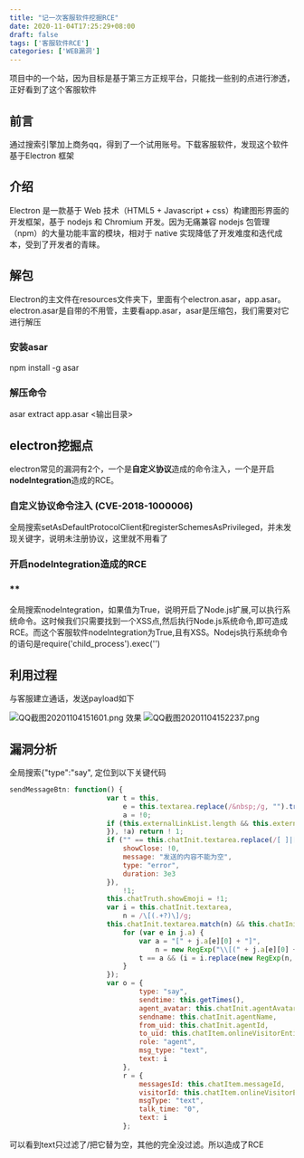 ```yaml
---
title: "记一次客服软件挖掘RCE"
date: 2020-11-04T17:25:29+08:00
draft: false
tags: ['客服软件RCE']
categories: ['WEB漏洞']
---
```


项目中的一个站，因为目标是基于第三方正规平台，只能找一些别的点进行渗透，正好看到了这个客服软件
<!--more-->


## 前言
通过搜索引擎加上商务qq，得到了一个试用账号。下载客服软件，发现这个软件基于Electron 框架

## 介绍
Electron 是一款基于 Web 技术（HTML5 + Javascript + css）构建图形界面的开发框架，基于 nodejs 和 Chromium 开发。因为无痛兼容 nodejs 包管理（npm）的大量功能丰富的模块，相对于 native 实现降低了开发难度和迭代成本，受到了开发者的青睐。


## 解包


Electron的主文件在resources文件夹下，里面有个electron.asar，app.asar。electron.asar是自带的不用管，主要看app.asar，asar是压缩包，我们需要对它进行解压

### 安装asar
npm install -g asar

### 解压命令
asar extract app.asar <输出目录>




## electron挖掘点


electron常见的漏洞有2个，一个是**自定义协议**造成的命令注入，一个是开启**nodeIntegration**造成的RCE。
### 
### 自定义协议命令注入 (CVE-2018-1000006)


全局搜索setAsDefaultProtocolClient和registerSchemesAsPrivileged，并未发现关键字，说明未注册协议，这里就不用看了


### 开启**nodeIntegration造成的RCE**
### **
全局搜索nodeIntegration，如果值为True，说明开启了Node.js扩展,可以执行系统命令。这时候我们只需要找到一个XSS点,然后执行Node.js系统命令,即可造成RCE。而这个客服软件nodeIntegration为True,且有XSS。Nodejs执行系统命令的语句是require('child_process').exec('') 

## 利用过程


与客服建立通话，发送payload如下

![QQ截图20201104151601.png](https://cdn.nlark.com/yuque/0/2020/png/1498652/1604476606284-413fb9e7-d816-4774-a81f-812cf14da7f9.png#align=left&display=inline&height=242&margin=%5Bobject%20Object%5D&name=QQ%E6%88%AA%E5%9B%BE20201104151601.png&originHeight=242&originWidth=1648&size=13626&status=done&style=none&width=1648)
效果
![QQ截图20201104152237.png](https://cdn.nlark.com/yuque/0/2020/png/1498652/1604476621811-2494cf8b-07d3-4512-8aee-5cc82b34f1e1.png#align=left&display=inline&height=390&margin=%5Bobject%20Object%5D&name=QQ%E6%88%AA%E5%9B%BE20201104152237.png&originHeight=390&originWidth=797&size=43366&status=done&style=none&width=797)



## 漏洞分析


全局搜索{"type":"say", 定位到以下关键代码


```javascript
sendMessageBtn: function() {
                        var t = this,
                            e = this.textarea.replace(/&nbsp;/g, "").trim(),
                            a = !0;
                        if (this.externalLinkList.length && this.externalLinkList.forEach(function(i) { - 1 < e.indexOf(i.externalLink) && (t.$message.error("请勿发送包含外链的文本信息"), a = !1)
                        }), !a) return ! 1;
                        if ("" == this.chatInit.textarea.replace(/[ ]|[&nbsp;]/g, "")) return Object(v.Message)({
                            showClose: !0,
                            message: "发送的内容不能为空",
                            type: "error",
                            duration: 3e3
                        }),
                            !1;
                        this.chatTruth.showEmoji = !1;
                        var i = this.chatInit.textarea,
                            n = /\[(.+?)\]/g;
                        this.chatInit.textarea.match(n) && this.chatInit.textarea.match(n).map(function(t) {
                            for (var e in j.a) {
                                var a = "[" + j.a[e][0] + "]",
                                    n = new RegExp("\\[(" + j.a[e][0] + ")\\]", "ig");
                                t == a && (i = i.replace(new RegExp(n, "g"), ":" + e + ":"))
                            }
                        });
                        var o = {
                                type: "say",
                                sendtime: this.getTimes(),
                                agent_avatar: this.chatInit.agentAvatar,
                                sendname: this.chatInit.agentName,
                                from_uid: this.chatInit.agentId,
                                to_uid: this.chatItem.onlineVisitorEntity.visitorId,
                                role: "agent",
                                msg_type: "text",
                                text: i
                            },
                            r = {
                                messagesId: this.chatItem.messageId,
                                visitorId: this.chatItem.onlineVisitorEntity.visitorId,
                                msgType: "text",
                                talk_time: "0",
                                text: i
                            };
```


可以看到text只过滤了/把它替为空，其他的完全没过滤。所以造成了RCE
